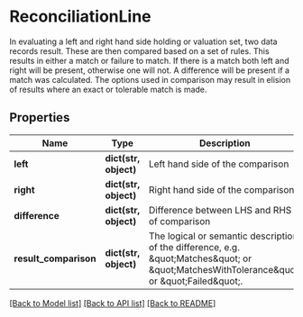 # ReconciliationLine

In evaluating a left and right hand side holding or valuation set, two data records result. These are then compared based on a set of  rules. This results in either a match or failure to match. If there is a match both left and right will be present, otherwise one will not.  A difference will be present if a match was calculated.  The options used in comparison may result in elision of results where an exact or tolerable match is made.

## Properties
Name | Type | Description | Notes
------------ | ------------- | ------------- | -------------
**left** | **dict(str, object)** | Left hand side of the comparison | [optional] 
**right** | **dict(str, object)** | Right hand side of the comparison | [optional] 
**difference** | **dict(str, object)** | Difference between LHS and RHS of comparison | [optional] 
**result_comparison** | **dict(str, object)** | The logical or semantic description of the difference, e.g. \&quot;Matches\&quot; or \&quot;MatchesWithTolerance\&quot; or \&quot;Failed\&quot;. | [optional] 

[[Back to Model list]](../README.md#documentation-for-models) [[Back to API list]](../README.md#documentation-for-api-endpoints) [[Back to README]](../README.md)


